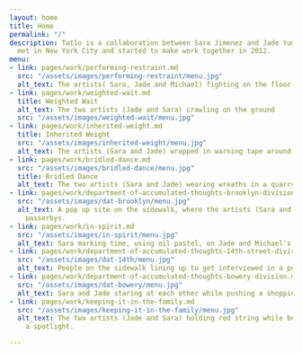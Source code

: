 ```yaml
---
layout: home
title: Home
permalink: "/"
description: Tatlo is a collaboration between Sara Jimenez and Jade Yumang. The two
  met in New York City and started to make work together in 2012.
menu:
- link: pages/work/performing-restraint.md
  src: "/assets/images/performing-restraint/menu.jpg"
  alt_text: The artists( Sara, Jade and Michael) fighting on the floor.
- link: pages/work/weighted-wait.md
  title: Weighted Wait
  alt_text: The two artists (Jade and Sara) crawling on the ground
  src: "/assets/images/weighted-wait/menu.jpg"
- link: pages/work/inherited-weight.md
  title: Inherited Weight
  src: "/assets/images/inherited-weight/menu.jpg"
  alt_text: The artists (Sara and Jade) wrapped in warning tape around their heads.
- link: pages/work/bridled-dance.md
  src: "/assets/images/bridled-dance/menu.jpg"
  title: Bridled Dance
  alt_text: The two artists (Sara and Jade) wearing wreaths in a quarry.
- link: pages/work/department-of-accumulated-thoughts-brooklyn-division.md
  src: "/assets/images/dat-brooklyn/menu.jpg"
  alt_text: A pop up site on the sidewalk, where the artists (Sara and Jade) are interviewing
    passerbys.
- link: pages/work/in-spirit.md
  src: "/assets/images/in-spirit/menu.jpg"
  alt_text: Sara marking time, using oil pastel, on Jade and Michael's bodies.
- link: pages/work/department-of-accumulated-thoughts-14th-street-division.md
  src: "/assets/images/dat-14th/menu.jpg"
  alt_text: People on the sidewalk lining up to get interviewed in a pop up office.
- link: pages/work/department-of-accumulated-thoughts-bowery-division.md
  src: "/assets/images/dat-bowery/menu.jpg"
  alt_text: Sara and Jade staring at each other while pushing a shopping cart.
- link: pages/work/keeping-it-in-the-family.md
  src: "/assets/images/keeping-it-in-the-family/menu.jpg"
  alt_text: The two artists (Jade and Sara) holding red string while being lit by
    a spotlight.

---
```


